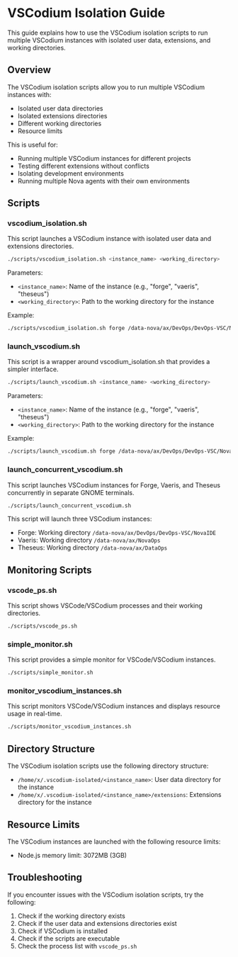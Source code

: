 # VSCodium Isolation Guide

This guide explains how to use the VSCodium isolation scripts to run multiple VSCodium instances with isolated user data, extensions, and working directories.

## Overview

The VSCodium isolation scripts allow you to run multiple VSCodium instances with:

- Isolated user data directories
- Isolated extensions directories
- Different working directories
- Resource limits

This is useful for:

- Running multiple VSCodium instances for different projects
- Testing different extensions without conflicts
- Isolating development environments
- Running multiple Nova agents with their own environments

## Scripts

### vscodium_isolation.sh

This script launches a VSCodium instance with isolated user data and extensions directories.

```bash
./scripts/vscodium_isolation.sh <instance_name> <working_directory>
```

Parameters:
- `<instance_name>`: Name of the instance (e.g., "forge", "vaeris", "theseus")
- `<working_directory>`: Path to the working directory for the instance

Example:
```bash
./scripts/vscodium_isolation.sh forge /data-nova/ax/DevOps/DevOps-VSC/NovaIDE
```

### launch_vscodium.sh

This script is a wrapper around vscodium_isolation.sh that provides a simpler interface.

```bash
./scripts/launch_vscodium.sh <instance_name> <working_directory>
```

Parameters:
- `<instance_name>`: Name of the instance (e.g., "forge", "vaeris", "theseus")
- `<working_directory>`: Path to the working directory for the instance

Example:
```bash
./scripts/launch_vscodium.sh forge /data-nova/ax/DevOps/DevOps-VSC/NovaIDE
```

### launch_concurrent_vscodium.sh

This script launches VSCodium instances for Forge, Vaeris, and Theseus concurrently in separate GNOME terminals.

```bash
./scripts/launch_concurrent_vscodium.sh
```

This script will launch three VSCodium instances:
- Forge: Working directory `/data-nova/ax/DevOps/DevOps-VSC/NovaIDE`
- Vaeris: Working directory `/data-nova/ax/NovaOps`
- Theseus: Working directory `/data-nova/ax/DataOps`

## Monitoring Scripts

### vscode_ps.sh

This script shows VSCode/VSCodium processes and their working directories.

```bash
./scripts/vscode_ps.sh
```

### simple_monitor.sh

This script provides a simple monitor for VSCode/VSCodium instances.

```bash
./scripts/simple_monitor.sh
```

### monitor_vscodium_instances.sh

This script monitors VSCode/VSCodium instances and displays resource usage in real-time.

```bash
./scripts/monitor_vscodium_instances.sh
```

## Directory Structure

The VSCodium isolation scripts use the following directory structure:

- `/home/x/.vscodium-isolated/<instance_name>`: User data directory for the instance
- `/home/x/.vscodium-isolated/<instance_name>/extensions`: Extensions directory for the instance

## Resource Limits

The VSCodium instances are launched with the following resource limits:

- Node.js memory limit: 3072MB (3GB)

## Troubleshooting

If you encounter issues with the VSCodium isolation scripts, try the following:

1. Check if the working directory exists
2. Check if the user data and extensions directories exist
3. Check if VSCodium is installed
4. Check if the scripts are executable
5. Check the process list with `vscode_ps.sh`